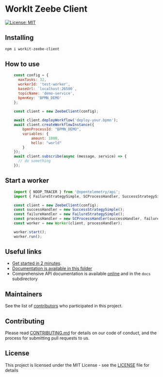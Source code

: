 # WorkIt Zeebe Client

[![License: MIT](https://img.shields.io/badge/License-MIT-blue.svg)](LICENSE)

## Installing

```bash
npm i workit-zeebe-client
```

## How to use 

```js
    const config = {
      maxTasks: 32,
      workerId: 'test-worker',
      baseUrl: `localhost:26500`,
      topicName: 'demo-service',
      bpmnKey: 'BPMN_DEMO'
    };

    const client = new ZeebeClient(config);
    
    await client.deployWorkflow('deploy-your.bpmn');
    await client.createWorkflowInstance({
        bpmnProcessId: "BPMN_DEMO",
        variables: {
            amount: 1000,
            hello: "world"
        }
    });
    await client.subscribe(async (message, service) => {
      // do something
    });
```

## Start a worker

```js
    import { NOOP_TRACER } from '@opentelemetry/api';
    import { FailureStrategySimple, SCProcessHandler, SuccessStrategySimple, Worker } from '@villedemontreal/workit-core';

    const client = new ZeebeClient(config);
    const successHandler = new SuccessStrategySimple();
    const failureHandler = new FailureStrategySimple();
    const processHandler = new SCProcessHandler(successHandler, failureHandler, NOOP_TRACER);
    const worker = new Worker(client, processHandler);

    worker.start();
    worker.run();
```

## Useful links
-   [Get started in 2 minutes](https://github.com/VilledeMontreal/workit/blob/master/packages/workit-camunda/.docs/WORKER.md).
-   [Documentation is available in this folder](https://github.com/VilledeMontreal/workit/tree/master/packages/workit-camunda/.docs)
-   Comprehensive API documentation is available [online](https://villedemontreal.github.io/workit/) and in the `docs` subdirectory

## Maintainers

See the list of [contributors](CONTRIBUTORS.md) who participated in this project.

## Contributing

Please read [CONTRIBUTING.md](CONTRIBUTING.md) for details on our code of conduct, and the process for submitting pull requests to us.

## License

This project is licensed under the MIT License - see the [LICENSE](LICENSE) file for details
